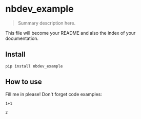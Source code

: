 # nbdev_example
> Summary description here.


This file will become your README and also the index of your documentation.

## Install

`pip install nbdev_example`

## How to use

Fill me in please! Don't forget code examples:

```
1+1
```




    2


